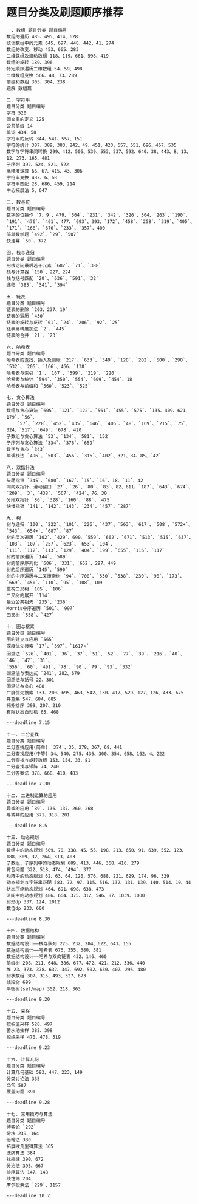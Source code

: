 # 题目分类及刷题顺序推荐

    一. 数组 题目分类 题目编号
    数组的遍历 485、495、414、628
    统计数组中的元素 645、697、448、442、41、274
    数组的改变、移动 453、665、283
    二维数组及滚动数组 118、119、661、598、419
    数组的旋转 189、396
    特定顺序遍历二维数组 54、59、498
    二维数组变换 566、48、73、289
    前缀和数组 303、304、238
    题解 数组篇

    二. 字符串
    题目分类 题目编号
    字符 520
    回文串的定义 125
    公共前缀 14
    单词 434、58
    字符串的反转 344、541、557、151
    字符的统计 387、389、383、242、49、451、423、657、551、696、467、535
    数字与字符串间转换 299、412、506、539、553、537、592、640、38、443、8、13、12、273、165、481
    子序列 392、524、521、522
    高精度运算 66、67、415、43、306
    字符串变换 482、6、68
    字符串匹配 28、686、459、214
    中心拓展法 5、647

    三. 数与位
    题目分类 题目编号
    数字的位操作 `7、9`、479、`564`、`231`、`342`、`326`、504、`263`、`190`、`191`、`476`、`461`、477、`693`、393、`172`、`458`、`258`、`319`、`405`、`171`、`168`、`670`、`233`、`357`、400
    简单数学题 `492`、`29`、`507`
    快速幂 `50`、372

    四. 栈与递归
    题目分类 题目编号
    用栈访问最后若干元素 `682`、`71`、`388`
    栈与计算器 `150`、227、224
    栈与括号匹配 `20`、`636`、`591`、`32`
    递归 `385`、`341`、`394`

    五. 链表
    题目分类 题目编号
    链表的删除 `203、237、19`
    链表的遍历 `430`
    链表的旋转与反转 `61`、`24`、`206`、`92`、`25`
    链表高精度加法 `2`、`445`
    链表的合并 `21`、`23`

    六. 哈希表
    题目分类 题目编号
    哈希表的查找、插入及删除 `217`、`633`、`349`、`128`、`202`、`500`、`290`、`532`、`205`、`166`、466、`138`
    哈希表与索引 `1`、`167`、`599`、`219`、`220`
    哈希表与统计 `594`、`350`、`554`、`609`、`454`、18
    哈希表与前缀和 `560`、`523`、`525`

    七. 贪心算法
    题目分类 题目编号
    数组与贪心算法 `605`、`121`、`122`、`561`、`455`、`575`、`135、409、621、179`、`56`、
        `57`、`228`、`452`、`435`、`646`、`406`、`48`、`169`、`215`、`75`、324、`517`、`649`、`678`、420
    子数组与贪心算法 `53`、`134`、`581`、`152`
    子序列与贪心算法 `334`、`376`、`659`
    数字与贪心 `343`
    单调栈法 `496`、`503`、`456`、`316`、`402`、321、84、85、`42`

    八. 双指针法
    题目分类 题目编号
    头尾指针 `345`、`680`、`167`、`15`、`16`、18、`11`、42
    同向双指针、滑动窗口 `27`、`26`、`80`、`83`、82、611、`187`、`643`、`674`、`209`、`3`、`438`、`567`、`424`、76、30
    分段双指针 `86`、`328`、`160`、`88`、`475`
    快慢指针 `141`、`142`、`143`、`234`、`457`、`287`

    九. 树
    树与递归 `100`、`222`、`101`、`226`、`437`、`563`、`617`、`508`、`572+`、`543`、`654+`、`687`、`87`
    树的层次遍历 `102`、`429`、690、`559`、`662`、`671`、`513`、`515`、`637`、`103`、`107`、`257`、`623`、`653`、`104`、
    `111`、`112`、`113`、`129`、`404`、`199`、`655`、`116`、`117`
    树的前序遍历 `144`、`589`
    树的前序序列化 `606`、`331`、`652`、297、449
    树的后序遍历 `145`、`590`
    树的中序遍历与二叉搜索树 `94`、`700`、`530`、`538`、`230`、`98`、`173`、`669`、`450`、`110`、`95`、`108`、109
    重构二叉树 `105`、`106`
    二叉树的展开 `114`
    最近公共祖先 `235`、`236`
    Morris中序遍历 `501`、`99?`
    四叉树 `558`、`427`

    十. 图与搜索
    题目分类 题目编号
    图的建立与应用 `565`
    深度优先搜索 `17`、`397`、`1617⭐`
    回溯法 `526`、`401`、`36`、`37`、`51`、`52`、`77`、`39`、`216`、`40`、`46`、`47`、`31`、
    `556`、`60`、`491`、`78`、`90`、`79`、`93`、`332`
    回溯法与表达式 `241`、282、679
    回溯法与括号 22、301
    回溯法与贪心 488
    广度优先搜索 133、200、695、463、542、130、417、529、127、126、433、675
    并查集 547、684、685
    拓扑排序 399、207、210
    有限状态自动机 65、468

    ---deadline 7.15

    十一. 二分查找
    题目分类 题目编号
    二分查找应用(简单) `374`、35、278、367、69、441
    二分查找应用(中等) 34、540、275、436、300、354、658、162、4、222
    二分查找与旋转数组 153、154、33、81
    二分查找与矩阵 74、240
    二分答案法 378、668、410、483

    ---deadline 7.30

    十二. 二进制运算的应用
    题目分类 题目编号
    异或的应用 `89`、136、137、260、268
    与或非的应用 371、318、201

    ---deadline 8.5

    十三. 动态规划
    题目分类 题目编号
    数组中的动态规划 509、70、338、45、55、198、213、650、91、639、552、123、188、309、32、264、313、403
    子数组、子序列中的动态规划 689、413、446、368、416、279
    背包问题 322、518、474、`494`、377
    矩阵中的动态规划 62、63、64、120、576、688、221、629、174、96、329
    动态规划与字符串匹配 583、72、97、115、516、132、131、139、140、514、10、44
    状态压缩动态规划 464、691、698、638、473
    区间中的动态规划 486、664、375、312、546、87、1039、1000
    树形dp 337、124、1012
    数位dp 233、600

    ---deadline 8.30

    十四. 数据结构
    题目分类 题目编号
    数据结构设计——栈与队列 225、232、284、622、641、155
    数据结构设计——哈希表 676、355、380、381
    数据结构设计——哈希与双向链表 432、146、460
    前缀树 208、211、648、386、677、472、421、212、336、440
    堆 23、373、378、632、347、692、502、630、407、295、480
    树状数组 307、315、493、327、673
    线段树 699
    平衡树(set/map) 352、218、363

    ---deadline 9.20

    十五. 采样
    题目分类 题目编号
    按权值采样 528、497
    蓄水池抽样 382、398
    拒绝采样 470、478、519

    ---deadline 9.23

    十六. 计算几何
    题目分类 题目编号
    计算几何基础 593、447、223、149
    分类讨论法 335
    凸包 587
    覆盖问题 391

    ---deadline 9.28
    
    十七. 常用技巧与算法
    题目分类 题目编号
    博弈论 `292`
    分块 239、164
    倍增法 330
    拓展欧几里得算法 365
    洗牌算法 384
    找规律 390、672
    分治法 395、667
    排序算法 147、148
    线性筛 204
    摩尔投票法 `229`、1157

    ---deadline 10.7
